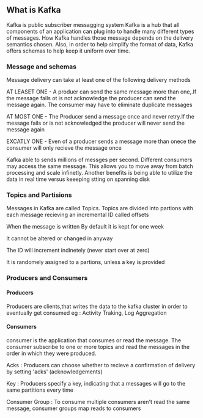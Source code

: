 ## What is Kafka

Kafka is public subscriber messagging system 
Kafka is a hub that all components of an application can plug into to handle many different types of messages.
How Kafka handles those message depends on the delivery semantics chosen. Also, in order to help simplify the format of data,
Kafka offers schemas to help keep it uniform over time.


### Message and schemas
Message delivery can take at least one of the following delivery methods

AT LEASET ONE - A produer can send the same message more than one,.If the message fails ot is not acknowledge the producer 
can send the message again. The consumer may have to eliminate duplicate messages

AT MOST ONE - The Producer send a message once and never retry.If the message fails or is not acknowledged the producer will 
never send the message again

EXCATLY ONE -  Even of a producer sends a message more than onece the consumer will only recieve the message once

Kafka able to sends millions of messges per second. Different consumers may access the same message. 
This allows you to move away from batch processing and scale infinetly. Another benefits is being able to 
utilize the data in real time versus keeeping stting on spanning disk


### Topics and Partisions

Messages in Kafka are called Topics. Topics are divided into partions with each message recieving an incremental ID called offsets


When the message is written
By default it is kept for one week

It cannot be altered or changed in anyway

The ID will increment indinetely (never start over at zero)

It is randomely assigned to a partions, unless a key is provided


### Producers and Consumers

#### Producers

Producers are clients,that writes the data to the kafka cluster in order to eventually get consumed
eg : Activity Traking, Log Aggregation


#### Consumers

consumer is the application that consumes or read the message. 
The consumer subscribe to one or more topics and read the messages in the order in which they were produced.

Acks : Producers can choose whether to recieve a confirmation of delivery by setting 'acks' (acknowledgements)

Key : Producers specify a key, indicating that a messages will go to the same partitions every time

Consumer Group : To consume multiple consumers aren't read the same message, consumer groups map reads to consumers 


